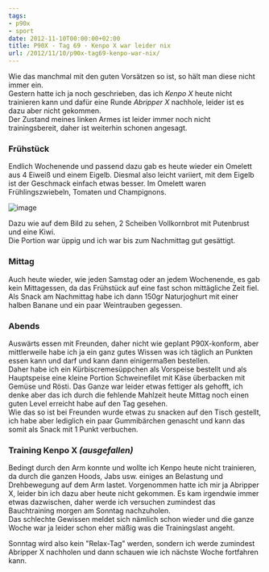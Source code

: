 ```yaml
---
tags:
- p90x
- sport
date: 2012-11-10T00:00:00+02:00
title: P90X - Tag 69 - Kenpo X war leider nix
url: /2012/11/10/p90x-tag69-kenpo-war-nix/
---
```


Wie das manchmal mit den guten Vorsätzen so ist, so hält man diese nicht immer ein.  
Gestern hatte ich ja noch geschrieben, das ich _Kenpo X_ heute nicht trainieren kann und dafür eine Runde _Abripper X_ nachhole, leider ist es dazu aber nicht gekommen.  
Der Zustand meines linken Armes ist leider immer noch nicht trainingsbereit, daher ist weiterhin schonen angesagt.

### Frühstück
Endlich Wochenende und passend dazu gab es heute wieder ein Omelett aus 4 Eiweiß und einem Eigelb. Diesmal also leicht variiert, mit dem Eigelb ist der Geschmack einfach etwas besser. Im Omelett waren Frühlingszwiebeln, Tomaten und Champignons.

![image](http://f.cl.ly/items/1Q3n063R2f1d321X0a0H/omelett_kiwi.jpg)

Dazu wie auf dem Bild zu sehen, 2 Scheiben Vollkornbrot mit Putenbrust und eine Kiwi.  
Die Portion war üppig und ich war bis zum Nachmittag gut gesättigt.

### Mittag
Auch heute wieder, wie jeden Samstag oder an jedem Wochenende, es gab kein Mittagessen, da das Frühstück auf eine fast schon mittägliche Zeit fiel.  
Als Snack am Nachmittag habe ich dann 150gr Naturjoghurt mit einer halben Banane und ein paar Weintrauben gegessen.

### Abends
Auswärts essen mit Freunden, daher nicht wie geplant P90X-konform, aber mittlerweile habe ich ja ein ganz gutes Wissen was ich täglich an Punkten essen kann und darf und kann dann einigermaßen bestellen.  
Daher habe ich ein Kürbiscremesüppchen als Vorspeise bestellt und als Hauptspeise eine kleine Portion Schweinefilet mit Käse überbacken mit Gemüse und Rösti. Das Ganze war leider etwas fettiger als gehofft, ich denke aber das ich durch die fehlende Mahlzeit heute Mittag noch einen guten Level erreicht habe auf den Tag gesehen.  
Wie das so ist bei Freunden wurde etwas zu snacken auf den Tisch gestellt, ich habe aber lediglich ein paar Gummibärchen genascht und kann das somit als Snack mit 1 Punkt verbuchen.

### Training Kenpo X *(ausgefallen)*
Bedingt durch den Arm konnte und wollte ich Kenpo heute nicht trainieren, da durch die ganzen Hoods, Jabs usw. einiges an Belastung und Drehbewegung auf dem Arm lastet. Vorgenommen hatte ich mir ja Abripper X, leider bin ich dazu aber heute nicht gekommen. Es kam irgendwie immer etwas dazwischen, daher werde ich versuchen zumindest das Bauchtraining morgen am Sonntag nachzuholen.  
Das schlechte Gewissen meldet sich nämlich schon wieder und die ganze Woche war ja leider schon eher mäßig was die Trainingslast angeht.

Sonntag wird also kein "Relax-Tag" werden, sondern ich werde zumindest Abripper X nachholen und dann schauen wie ich nächste Woche fortfahren kann.

